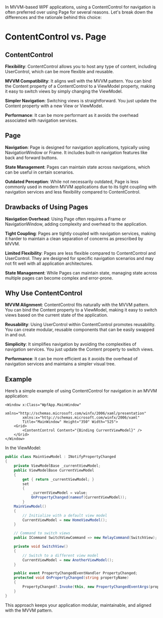 In MVVM-based WPF applications, using a ContentControl for navigation is often preferred over using Page for several reasons. Let's break down the differences and the rationale behind this choice:

# ContentControl vs. Page

## ContentControl
**Flexibility**: ContentControl allows you to host any type of content, including UserControl, which can be more flexible and reusable.

**MVVM Compatibility**: It aligns well with the MVVM pattern. You can bind the Content property of a ContentControl to a ViewModel property, making it easy to switch views by simply changing the ViewModel.

**Simpler Navigation**: Switching views is straightforward. You just update the Content property with a new View or ViewModel.

**Performance**: It can be more performant as it avoids the overhead associated with navigation services.

## Page

**Navigation**: Page is designed for navigation applications, typically using NavigationWindow or Frame. It includes built-in navigation features like back and forward buttons.

**State Management**: Pages can maintain state across navigations, which can be useful in certain scenarios.

**Outdated Perception**: While not necessarily outdated, Page is less commonly used in modern MVVM applications due to its tight coupling with navigation services and less flexibility compared to ContentControl.

## Drawbacks of Using Pages

**Navigation Overhead**: Using Page often requires a Frame or NavigationWindow, adding complexity and overhead to the application.

**Tight Coupling**: Pages are tightly coupled with navigation services, making it harder to maintain a clean separation of concerns as prescribed by MVVM.

**Limited Flexibility**: Pages are less flexible compared to ContentControl and UserControl. They are designed for specific navigation scenarios and may not fit well with all application architectures.

**State Management**: While Pages can maintain state, managing state across multiple pages can become complex and error-prone.

## Why Use ContentControl

**MVVM Alignment**: ContentControl fits naturally with the MVVM pattern. You can bind the Content property to a ViewModel, making it easy to switch views based on the current state of the application.

**Reusability**: Using UserControl within ContentControl promotes reusability. You can create modular, reusable components that can be easily swapped in and out.

**Simplicity**: It simplifies navigation by avoiding the complexities of navigation services. You just update the Content property to switch views.

**Performance**: It can be more efficient as it avoids the overhead of navigation services and maintains a simpler visual tree.

## Example

Here’s a simple example of using ContentControl for navigation in an MVVM application:

```xaml
<Window x:Class="WpfApp.MainWindow"
        xmlns="http://schemas.microsoft.com/winfx/2006/xaml/presentation"
        xmlns:x="http://schemas.microsoft.com/winfx/2006/xaml"
        Title="MainWindow" Height="350" Width="525">
    <Grid>
        <ContentControl Content="{Binding CurrentViewModel}" />
    </Grid>
</Window>
```

In the ViewModel:

```csharp
public class MainViewModel : INotifyPropertyChanged
{
    private ViewModelBase _currentViewModel;
    public ViewModelBase CurrentViewModel
    {
        get { return _currentViewModel; }
        set
        {
            _currentViewModel = value;
            OnPropertyChanged(nameof(CurrentViewModel));
        }
    MainViewModel()
    {
        // Initialize with a default view model
        CurrentViewModel = new HomeViewModel();
    }

    // Command to switch views
    public ICommand SwitchViewCommand => new RelayCommand(SwitchView);

    private void SwitchView()
    {
        // Switch to a different view model
        CurrentViewModel = new AnotherViewModel();
    }

    public event PropertyChangedEventHandler PropertyChanged;
    protected void OnPropertyChanged(string propertyName)
    {
        PropertyChanged?.Invoke(this, new PropertyChangedEventArgs(propertyName));
    }
}

```

This approach keeps your application modular, maintainable, and aligned with the MVVM pattern. 
